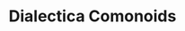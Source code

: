 ---
title: "Dialectica Comonoids"
year: 2023
venue: "Logic and Algebra Seminar, University of Denver, February 17,  2023. Denver, CO, USA"
slides: includes/talks/denver2023.pdf
---